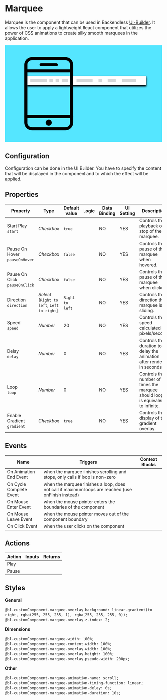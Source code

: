 # Marquee

Marquee is the component that can be used in Backendless [UI-Builder](https://backendless.com/developers/#ui-builder). It allows the user to apply a lightweight React component that utilizes the power of CSS animations to create silky smooth marquees in the application.

<p align="center">
  <img src="./thumbnail.png" alt="main thumbnail" width="780"/>
</p>

## Configuration

Configuration can be done in the UI Builder. You have to specify the content that will be displayed in the component and to which the effect will be applied.

## Properties

| Property                           | Type                                             | Default value    | Logic | Data Binding | UI Setting | Description                                                                        |
|------------------------------------|--------------------------------------------------|------------------|-------|--------------|------------|------------------------------------------------------------------------------------|
| Start Play <br> `start`            | *Checkbox*                                       | `true`           |       | NO           | YES        | Controls the playback or stop of the marquee.                                      |
| Pause On Hover <br> `pauseOnHover` | *Checkbox*                                       | `false`          |       | NO           | YES        | Controls the pause of the marquee when hovered.                                    |
| Pause On Click <br> `pauseOnClick` | *Checkbox*                                       | `false`          |       | NO           | YES        | Controls the pause of the marquee when clicked.                                    |
| Direction <br> `direction`         | *Select* <br> [`Right to left`, `Left to right`] | `Right to left`  |       | NO           | YES        | Controls the direction the marquee is sliding.                                     |
| Speed <br> `speed`                 | *Number*                                         | 20               |       | NO           | YES        | Controls the speed calculated as pixels/second.                                    |
| Delay <br> `delay`                 | *Number*                                         | 0                |       | NO           | YES        | Controls the duration to delay the animation after render, in seconds.             |
| Loop <br> `loop`                   | *Number*                                         | 0                |       | NO           | YES        | Controls the number of times the marquee should loop, 0 is equivalent to infinite. |
| Enable Gradient <br> `gradient`    | *Checkbox*                                       | `true`           |       | NO           | YES        | Controls the display of the gradient overlay.                                      |

## Events

| Name                    | Triggers                                                                                            | Context Blocks |
|-------------------------|-----------------------------------------------------------------------------------------------------|----------------|
| On Animation End Event  | when the marquee finishes scrolling and stops, only calls if loop is non-zero                       |                |
| On Cycle Complete Event | when the marquee finishes a loop, does not call if maximum loops are reached (use onFinish instead) |                |
| On Mouse Enter Event    | when the mouse pointer enters the boundaries of the component                                       |                |
| On Mouse Leave Event    | when the mouse pointer moves out of the component boundary                                          |                |
| On Click Event          | when the user clicks on the component                                                               |                |

## Actions

| Action | Inputs | Returns |
|--------|--------|---------|
| Play   |        |         |
| Pause  |        |         |

## Styles

**General**

````
@bl-customComponent-marquee-overlay-background: linear-gradient(to right, rgba(255, 255, 255, 1), rgba(255, 255, 255, 0));
@bl-customComponent-marquee-overlay-z-index: 2;
````

**Dimensions**

````
@bl-customComponent-marquee-width: 100%;
@bl-customComponent-marquee-content-width: 100%;
@bl-customComponent-marquee-overlay-width: 100%;
@bl-customComponent-marquee-overlay-height: 100%;
@bl-customComponent-marquee-overlay-pseudo-width: 200px;
````

**Other**

````
@bl-customComponent-marquee-animation-name: scroll;
@bl-customComponent-marquee-animation-timing-function: linear;
@bl-customComponent-marquee-animation-delay: 0s;
@bl-customComponent-marquee-animation-duration: 10s;
````
